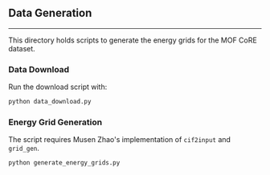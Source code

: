 ## Data Generation
---

This directory holds scripts to generate the energy grids for the MOF CoRE dataset.

### Data Download

Run the download script with: 

```python
python data_download.py
```

### Energy Grid Generation

The script requires Musen Zhao's implementation of `cif2input` and `grid_gen`. 

```python
python generate_energy_grids.py
```